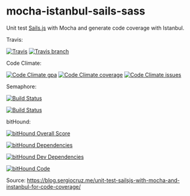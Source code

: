 # mocha-istanbul-sails-sass

Unit test [Sails.js](http://sailsjs.org/) with Mocha and generate code coverage with Istanbul.

Travis:

[![Travis](https://img.shields.io/travis/leomperes/mocha-istanbul-sails-sass.svg?maxAge=2592000)](https://img.shields.io/travis/leomperes/mocha-istanbul-sails-sass.svg)
[![Travis branch](https://img.shields.io/travis/leomperes/mocha-istanbul-sails-sass/master.svg?maxAge=2592000)](https://img.shields.io/travis/leomperes/mocha-istanbul-sails-sass/master.svg)

Code Climate:

[![Code Climate gpa](https://img.shields.io/codeclimate/github/leomperes/mocha-istanbul-sails-sass.svg?maxAge=2592000)](https://img.shields.io/codeclimate/github/leomperes/mocha-istanbul-sails-sass.svg)
[![Code Climate coverage](https://img.shields.io/codeclimate/coverage/github/leomperes/mocha-istanbul-sails-sass.svg?maxAge=2592000)](https://img.shields.io/codeclimate/coverage/github/leomperes/mocha-istanbul-sails-sass.svg)
[![Code Climate issues](https://img.shields.io/codeclimate/issues/github/leomperes/mocha-istanbul-sails-sass.svg?maxAge=2592000)](https://img.shields.io/codeclimate/issues/github/leomperes/mocha-istanbul-sails-sass.svg)

Semaphore:

[![Build Status](https://semaphoreci.com/api/v1/leomperes/mocha-istanbul-sails-sass/branches/master/badge.svg)](https://semaphoreci.com/leomperes/mocha-istanbul-sails-sass)

[![Build Status](https://semaphoreci.com/api/v1/leomperes/mocha-istanbul-sails-sass/branches/master/shields_badge.svg)](https://semaphoreci.com/leomperes/mocha-istanbul-sails-sass)

bitHound:

[![bitHound Overall Score](https://www.bithound.io/github/leomperes/mocha-istanbul-sails-sass/badges/score.svg)](https://www.bithound.io/github/leomperes/mocha-istanbul-sails-sass)

[![bitHound Dependencies](https://www.bithound.io/github/leomperes/mocha-istanbul-sails-sass/badges/dependencies.svg)](https://www.bithound.io/github/leomperes/mocha-istanbul-sails-sass/master/dependencies/npm)

[![bitHound Dev Dependencies](https://www.bithound.io/github/leomperes/mocha-istanbul-sails-sass/badges/devDependencies.svg)](https://www.bithound.io/github/leomperes/mocha-istanbul-sails-sass/master/dependencies/npm)

[![bitHound Code](https://www.bithound.io/github/leomperes/mocha-istanbul-sails-sass/badges/code.svg)](https://www.bithound.io/github/leomperes/mocha-istanbul-sails-sass)


Source: https://blog.sergiocruz.me/unit-test-sailsjs-with-mocha-and-instanbul-for-code-coverage/
